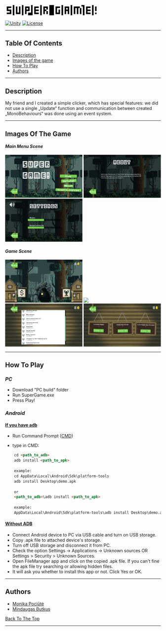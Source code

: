 <img src="Images/GameLogo2.png" title="Logo" width="300"> 

[![Unity](https://img.shields.io/badge/Unity-2018.4.0f1-brightgreen.svg)](https://unity3d.com/get-unity/download/archive)
[![License](https://img.shields.io/badge/license-MIT-blue.svg)](LICENSE.TXT)

---
## **Table Of Contents**
- [Description](#Description)
- [Images of the game](#Images-Of-The-Game)
- [How To Play](#How-To-Play)
- [Authors](#Authors)

---

## **Description**

My friend and I created a simple clicker, which has special features: we did not use a single  „Update“ function and communication between created „MonoBehaviours“ was done using an event system.

---

## **Images Of The Game**
#### *Main Menu Scene*
[<img src="Images/MainMeniu.png" width="250">](Images/MainMeniu.png)
[<img src="Images/About.png" width="250">](Images/About.png)
[<img src="Images/Settings.png" width="250">](Images/Settings.png)

#### *Game Scene*
[<img src="Images/Game.png" width="250">](Images/Game.png)
[<img src="Images/Mine.gif" width="250">](Images/Mine.gif)
[<img src="Images/Achievements.png" width="250">](Images/Achievements.png)
[<img src="Images/Shop.png" width="250">](Images/Shop.png)

---

## **How To Play**
### *PC*
 - Download "PC build" folder
 - Run SuperGame.exe
 - Press Play!
### *Android*
#### [If you have adb](https://stackoverflow.com/questions/7076240/install-an-apk-file-from-command-prompt)
- Run Command Prompt ([CMD](https://www.howtogeek.com/235101/10-ways-to-open-the-command-prompt-in-windows-10/))

- type in CMD: 
```html
    cd <path_to_adb>
    adb install <path_to_apk>

    example: 
    cd AppData\Local\Android\Sdk\platform-tools
    adb install Desktop\demo.apk

    or
    <path_to_adb>\adb install <path_to_apk>

    example: 
    AppData\Local\Android\Sdk\platform-tools\adb install Desktop\demo.apk
```

#### [Without ADB](https://stackoverflow.com/questions/9718104/how-to-install-apk-from-pc)

- Connect Android device to PC via USB cable and turn on USB storage.
- Copy .apk file to attached device's storage.
- Turn off USB storage and disconnect it from PC.
- Check the option Settings → Applications → Unknown sources OR Settings > Security > Unknown Sources.
- Open FileManager app and click on the copied .apk file. 
If you can't fine the apk file try searching or allowing hidden files. 
- It will ask you whether to install this app or not. Click Yes or OK.

---

## **Authors**

- [Monika Pociūtė](https://www.linkedin.com/in/monika-pociute/)
- [Mindaugas Butkus](https://linkedin.com/in/mindaugas-butkus)

[Back To The Top](#Table-Of-Contents)

---